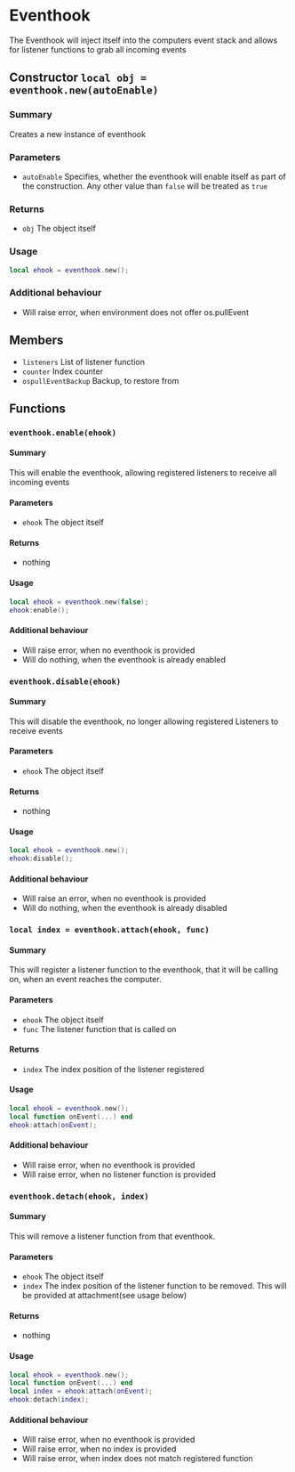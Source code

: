 # Eventhook
The Eventhook will inject itself into the computers event stack and allows for listener functions to grab all incoming events


## Constructor `local obj = eventhook.new(autoEnable)`

### Summary
Creates a new instance of eventhook

### Parameters
- `autoEnable` Specifies, whether the eventhook will enable itself as part of the construction. Any other value than `false` will be treated as `true`

### Returns
- `obj` The object itself

### Usage
```lua
local ehook = eventhook.new();
```

### Additional behaviour
- Will raise error, when environment does not offer os.pullEvent


## Members
- `listeners` List of listener function
- `counter` Index counter
- `ospullEventBackup` Backup, to restore from


## Functions


### `eventhook.enable(ehook)`

#### Summary
This will enable the eventhook, allowing registered listeners to receive all incoming events

#### Parameters
- `ehook` The object itself

#### Returns
- nothing

#### Usage
```lua
local ehook = eventhook.new(false);
ehook:enable();
```

#### Additional behaviour
- Will raise error, when no eventhook is provided
- Will do nothing, when the eventhook is already enabled


### `eventhook.disable(ehook)`

#### Summary
This will disable the eventhook, no longer allowing registered Listeners to receive events

#### Parameters
- `ehook` The object itself

#### Returns
- nothing

#### Usage
```lua
local ehook = eventhook.new();
ehook:disable();
```

#### Additional behaviour
- Will raise an error, when no eventhook is provided
- Will do nothing, when the eventhook is already disabled


### `local index = eventhook.attach(ehook, func)`

#### Summary
This will register a listener function to the eventhook, that it will be calling on, when an event reaches the computer.

#### Parameters
- `ehook` The object itself
- `func` The listener function that is called on

#### Returns
- `index` The index position of the listener registered

#### Usage
```lua
local ehook = eventhook.new();
local function onEvent(...) end
ehook:attach(onEvent);
```

#### Additional behaviour
- Will raise error, when no eventhook is provided
- Will raise error, when no listener function is provided


### `eventhook.detach(ehook, index)`

#### Summary
This will remove a listener function from that eventhook.

#### Parameters
- `ehook` The object itself
- `index` The index position of the listener function to be removed. This will be provided at attachment(see usage below)

#### Returns
- nothing

#### Usage
```lua
local ehook = eventhook.new();
local function onEvent(...) end
local index = ehook:attach(onEvent);
ehook:detach(index);
```

#### Additional behaviour
- Will raise error, when no eventhook is provided
- Will raise error, when no index is provided
- Will raise error, when index does not match registered function
